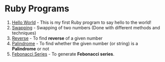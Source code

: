 # Ruby Programs
1. [Hello World](https://github.com/git-venkat/ruby_programs/blob/master/hello_world.rb) - This is my first Ruby program to say hello to the world!
2. [Swapping](https://github.com/git-venkat/ruby_programs/blob/master/001.swapping_of_two_numbers.rb) - Swapping of two numbers (Done with different methods and techniques)
3. [Reverse](https://github.com/git-venkat/ruby_programs/blob/master/002.reverse_number.rb) - To find **reverse** of a given number
4. [Palindrome](https://github.com/git-venkat/ruby_programs/blob/master/003.palindrome.rb) - To find whether the given number (or string) is a **Palindrome** or not
5. [Febonacci Series](https://github.com/git-venkat/ruby_programs/blob/master/004.febonacci.rb) - To generate **Febonacci series**.